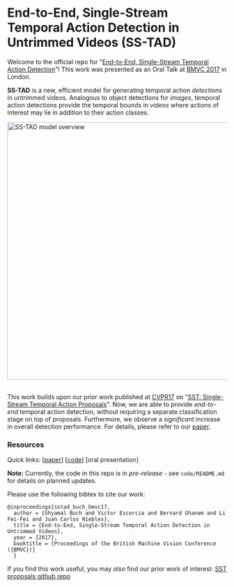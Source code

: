 # End-to-End, Single-Stream Temporal Action Detection in Untrimmed Videos (SS-TAD)

Welcome to the official repo for "[End-to-End, Single-Stream Temporal Action Detection](https://www.dropbox.com/s/dim9jton0qaw1kj/buch2017bmvc.pdf?dl=0)"! This work was presented as an Oral Talk at [BMVC 2017](https://bmvc2017.london/) in London.

**SS-TAD** is a new, efficient model for generating temporal action _detections_ in untrimmed videos. Analogous to object detections for *images*, temporal action detections provide the temporal bounds in *videos* where actions of interest may lie in addition to their action classes.

<div class="centered">
<a href="http://vision.stanford.edu/pdf/buch2017bmvc.pdf" target="_blank">
<img src="https://dl.dropboxusercontent.com/s/ngl1ofpuwxs1e1b/sstad_modelfig.png" width="590" alt="SS-TAD model overview" />
</div>
<br/>
</a>

This work builds upon our prior work published at [CVPR17](http://cvpr2017.thecvf.com/) on "[SST: Single-Stream Temporal Action Proposals](https://github.com/shyamal-b/sst/)". Now, we are able to provide _end-to-end_ temporal action detection, without requiring a separate classification stage on top of proposals. Furthermore, we observe a _significant_ increase in overall detection performance. For details, please refer to our [paper](https://www.dropbox.com/s/dim9jton0qaw1kj/buch2017bmvc.pdf?dl=0).

### Resources

Quick links:
[[paper](https://www.dropbox.com/s/dim9jton0qaw1kj/buch2017bmvc.pdf?dl=0)]
[[code](https://github.com/shyamal-b/ss-tad/)]
[oral presentation]
<!-- [supplementary] -->

**Note:** Currently, the code in this repo is in *pre-release* - see `code/README.md` for details on planned updates.

Please use the following bibtex to cite our work:

    @inproceedings{sstad_buch_bmvc17,
      author = {Shyamal Buch and Victor Escorcia and Bernard Ghanem and Li Fei-Fei and Juan Carlos Niebles},
      title = {End-to-End, Single-Stream Temporal Action Detection in Untrimmed Videos},
      year = {2017},
      booktitle = {Proceedings of the British Machine Vision Conference ({BMVC})}
      }

If you find this work useful, you may *also* find our prior work of interest:  [SST proposals github repo](https://github.com/shyamal-b/sst/)

<!-- As part of this repo, we also include *evaluation notebooks*, *SS-TAD detections* for THUMOS'14, and *pre-trained model parameters*. Please see the `code/` and `data/` folders for more. -->

<!-- ### Dependencies

We include a *requirements.txt* file that lists all the dependencies you need. Once you have created a [virtual environment](http://docs.python-guide.org/en/latest/dev/virtualenvs/), simply run `pip install -r requirements.txt` from within the environment to install all the dependencies. Note that the original code was executed using Python 2.7. -->

<!-- (For Mac OSX users, you may need to run `pip install --ignore-installed numpy six`) -->
